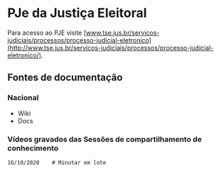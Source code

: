 # PJe da Justiça Eleitoral

Para acesso ao PJE visite [www.tse.jus.br/servicos-judiciais/processos/processo-judicial-eletronico](http://www.tse.jus.br/servicos-judiciais/processos/processo-judicial-eletronico/).

## Fontes de documentação

### Nacional

* Wiki
* Docs


### Vídeos gravados das Sessões de compartilhamento de conhecimento

    16/10/2020    # Minutar em lote

